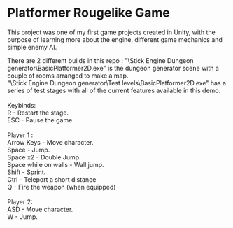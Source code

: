 # Platformer Rougelike Game
This project was one of my first game projects created in Unity, with the purpose of learning more about the engine, different game mechanics and simple enemy AI.<br/>

There are 2 different builds in this repo :
"\Stick Engine Dungeon generator\BasicPlatformer2D.exe" is the dungeon generator scene with a couple of rooms arranged to make a map.<br/>
"\Stick Engine Dungeon generator\Test levels\BasicPlatformer2D.exe" has a series of test stages with all of the current features available in this demo.<br/>
<br/>
Keybinds:<br/>
R - Restart the stage.<br/>
ESC - Pause the game.<br/>
<br/>
Player 1 :<br/>
Arrow Keys - Move character.<br/>
Space - Jump.<br/>
Space x2 - Double Jump.<br/>
Space while on walls - Wall jump.<br/>
Shift - Sprint.<br/>
Ctrl - Teleport a short distance<br/>
Q - Fire the weapon (when equipped)<br/>
<br/>
Player 2:<br/>
ASD - Move character. <br/>
W - Jump.<br/>
